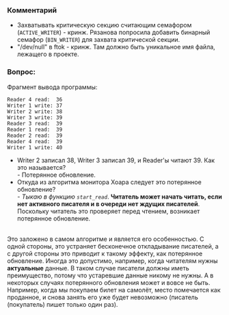 ### Комментарий
- Захватывать критическую секцию считающим семафором (`ACTIVE_WRITER`) - кринж. Рязанова попросила добавить бинарный семафор (`BIN_WRITER`) для захвата критической секции.
- "/dev/null" в ftok - кринж. Там должно быть уникальное имя файла, лежащего в проекте.

### Вопрос:
Фрагмент вывода программы:
```
Reader 4 read:  36
Writer 1 write: 37
Writer 2 write: 38
Writer 3 write: 39
Reader 3 read:  39
Reader 1 read:  39
Reader 2 read:  39
Reader 4 read:  39
Writer 1 write: 40
```
- Writer 2 записал 38, Writer 3 записал 39, и Reader'ы читают 39. Как это называется?<br>
\- Потерянное обновление.
- Откуда из алгоритма монитора Хоара следует это потерянное обновление?<br>
\- *Тыкаю в функцию `start_read`*. **Читатель может начать читать, если нет активного писателя и в очереди нет ждущих писателей**. Поскольку читатель это проверяет перед чтением, возникает потерянное обновление.<br><br>

Это заложено в самом алгоритме и является его особенностью. С одной стороны, это устраняет бесконечное откладывание писателей, а с другой стороны это приводит к такому эффекту, как потерянное обновление. Иногда это допустимо, например, когда читателям нужны **актуальные** данные. В таком случае писатели должны иметь преимущество, потому что устаревшие данные никому не нужны. А в некоторых случаях потерянного обновления может и вовсе не быть. Например, когда мы покупаем билет на самолёт, место помечается как проданное, и снова занять его уже будет невозможно (писатель (покупатель) пишет только один раз).
